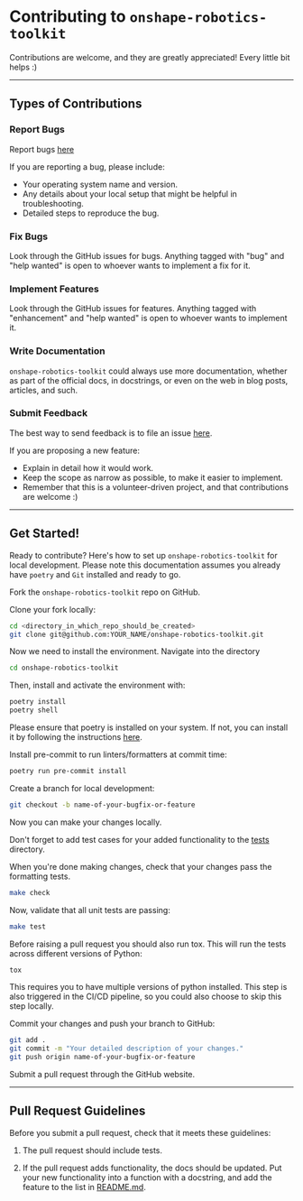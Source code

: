 # Contributing to `onshape-robotics-toolkit`

Contributions are welcome, and they are greatly appreciated! Every little bit helps :)

---

## Types of Contributions

### Report Bugs

Report bugs [here](https://github.com/neurobionics/onshape-robotics-toolkit/issues)

If you are reporting a bug, please include:

- Your operating system name and version.
- Any details about your local setup that might be helpful in troubleshooting.
- Detailed steps to reproduce the bug.

### Fix Bugs

Look through the GitHub issues for bugs. Anything tagged with "bug" and "help wanted" is open to whoever wants to implement a fix for it.

### Implement Features

Look through the GitHub issues for features. Anything tagged with "enhancement" and "help wanted" is open to whoever wants to implement it.

### Write Documentation

`onshape-robotics-toolkit` could always use more documentation, whether as part of the official docs, in docstrings, or even on the web in blog posts, articles, and such.

### Submit Feedback

The best way to send feedback is to file an issue [here](https://github.com/neurobionics/onshape-robotics-toolkit/issues).

If you are proposing a new feature:

- Explain in detail how it would work.
- Keep the scope as narrow as possible, to make it easier to implement.
- Remember that this is a volunteer-driven project, and that contributions are welcome :)

---

## Get Started!

Ready to contribute? Here's how to set up `onshape-robotics-toolkit` for local development. Please note this documentation assumes you already have `poetry` and `Git` installed and ready to go.

Fork the `onshape-robotics-toolkit` repo on GitHub.

Clone your fork locally:

```sh
cd <directory_in_which_repo_should_be_created>
git clone git@github.com:YOUR_NAME/onshape-robotics-toolkit.git
```

Now we need to install the environment. Navigate into the directory

```sh
cd onshape-robotics-toolkit
```

Then, install and activate the environment with:

```sh
poetry install
poetry shell
```

Please ensure that poetry is installed on your system. If not, you can install it by following the instructions [here](https://python-poetry.org/docs/).

Install pre-commit to run linters/formatters at commit time:

```sh
poetry run pre-commit install
```

Create a branch for local development:

```sh
git checkout -b name-of-your-bugfix-or-feature
```

Now you can make your changes locally.

Don't forget to add test cases for your added functionality to the [tests](http://_vscodecontentref_/0) directory.

When you're done making changes, check that your changes pass the formatting tests.

```sh
make check
```

Now, validate that all unit tests are passing:

```sh
make test
```

Before raising a pull request you should also run tox. This will run the tests across different versions of Python:

```sh
tox
```

This requires you to have multiple versions of python installed. This step is also triggered in the CI/CD pipeline, so you could also choose to skip this step locally.

Commit your changes and push your branch to GitHub:

```sh
git add .
git commit -m "Your detailed description of your changes."
git push origin name-of-your-bugfix-or-feature
```

Submit a pull request through the GitHub website.

---

## Pull Request Guidelines

Before you submit a pull request, check that it meets these guidelines:

1. The pull request should include tests.

2. If the pull request adds functionality, the docs should be updated. Put your new functionality into a function with a docstring, and add the feature to the list in [README.md](http://_vscodecontentref_/1).
